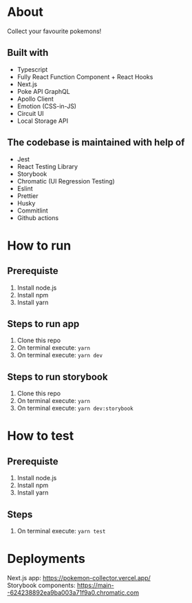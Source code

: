 # About
Collect your favourite pokemons! <br />
## Built with
- Typescript
- Fully React Function Component + React Hooks
- Next.js
- Poke API GraphQL
- Apollo Client
- Emotion (CSS-in-JS)
- Circuit UI
- Local Storage API

## The codebase is maintained with help of
- Jest
- React Testing Library
- Storybook
- Chromatic (UI Regression Testing)
- Eslint
- Prettier
- Husky
- Commitlint
- Github actions

# How to run
## Prerequiste
1. Install node.js
2. Install npm
3. Install yarn

## Steps to run app
1. Clone this repo
2. On terminal execute: `yarn`
3. On terminal execute: `yarn dev`

## Steps to run storybook
1. Clone this repo
2. On terminal execute: `yarn`
3. On terminal execute: `yarn dev:storybook`

# How to test
## Prerequiste
1. Install node.js
2. Install npm
3. Install yarn

## Steps
1. On terminal execute: `yarn test`

# Deployments
Next.js app: https://pokemon-collector.vercel.app/ <br />
Storybook components: https://main--624238892ea9ba003a71f9a0.chromatic.com
